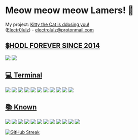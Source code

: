 # Meow meow meow Lamers! 👋
My project: [Kitty the Cat is ddosing you!](https://github.com/electr0lulz/kattymad)
<br>
([Electr0lulz](https://github.com/electr0lulz/)) - electrolulz@protonmail.com
##  [ 💲HODL FOREVER SINCE 2014 ](#-cryptocurrencies)
![](https://img.shields.io/badge/₿-BTC-informational?style=flat&logo=bitcoin&logoColor=white&color=6aa6f8)
![](https://img.shields.io/badge/₿-XMR-informational?style=flat&logo=monero&logoColor=white&color=6aa6f8)
##  [💻 Terminal](#-terminal-)
![](https://img.shields.io/badge/OS-Linux-informational?style=flat&logo=linux&logoColor=white&color=6aa6f8)
![](https://img.shields.io/badge/OS-Kali_Linux-informational?style=flat&logo=kalilinux&logoColor=white&color=6aa6f8)
![](https://img.shields.io/badge/OS-Windows-informational?style=flat&logo=windows&logoColor=white&color=6aa6f8)
![](https://img.shields.io/badge/OS-Freebsd-informational?style=flat&logo=freebsd&logoColor=white&color=6aa6f8)
![](https://img.shields.io/badge/Code-Python-informational?style=flat&logo=python&logoColor=white&color=6aa6f8)
![](https://img.shields.io/badge/Shell-Bash-informational?style=flat&logo=gnu-bash&logoColor=white&color=6aa6f8)
![](https://img.shields.io/badge/Code-Perl-informational?style=flat&logo=perl&logoColor=white&color=6aa6f8)
![](https://img.shields.io/badge/Code-Elixir-informational?style=flat&logo=elixir&logoColor=white&color=6aa6f8)
![](https://img.shields.io/badge/Code-Ruby-informational?style=flat&logo=ruby&logoColor=white&color=6aa6f8)
![](https://img.shields.io/badge/FW-RubyonRails-informational?style=flat&logo=rubyonrails&logoColor=white&color=6aa6f8)
![](https://img.shields.io/badge/FW-RubySinatra-informational?style=flat&logo=ruby&logoColor=white&color=6aa6f8)
##  [📚 Known](#-known)
![](https://img.shields.io/badge/Tools-PostgreSQL-informational?style=flat&logo=postgresql&logoColor=white&color=6aa6f8)
![](https://img.shields.io/badge/Tools-MySQL-informational?style=flat&logo=mysql&logoColor=white&color=6aa6f8)
![](https://img.shields.io/badge/WS-Apache-informational?style=flat&logo=apache&logoColor=white&color=6aa6f8)
![](https://img.shields.io/badge/WS-Nginx-informational?style=flat&logo=nginx&logoColor=white&color=6aa6f8)
![](https://img.shields.io/badge/AS-Tomcat-informational?style=flat&logo=java&logoColor=white&color=6aa6f8)
![](https://img.shields.io/badge/AS-Unicorn-informational?style=flat&logo=ruby&logoColor=white&color=6aa6f8)
![](https://img.shields.io/badge/FS-ZFS-informational?style=flat&logo=filesystem&logoColor=white&color=6aa6f8)
![](https://img.shields.io/badge/FS-VeritasFS-informational?style=flat&logo=symantec&logoColor=white&color=6aa6f8)
![](https://img.shields.io/badge/Editor-VS_Code-informational?style=flat&logo=visual-studio-code&logoColor=white&color=6aa6f8)
![](https://img.shields.io/badge/Editor-Atom-informational?style=flat&logo=atom&logoColor=white&color=6aa6f8)
![](https://img.shields.io/badge/Editor-VIM-informational?style=flat&logo=vim&logoColor=white&color=6aa6f8)
![](https://img.shields.io/badge/Editor-VS_Net-informational?style=flat&logo=visual-studio&logoColor=white&color=6aa6f8)

[![GitHub Streak](http://github-readme-streak-stats.herokuapp.com?user=electr0lulz&theme=dark&background=000000)](https://git.io/streak-stats)

